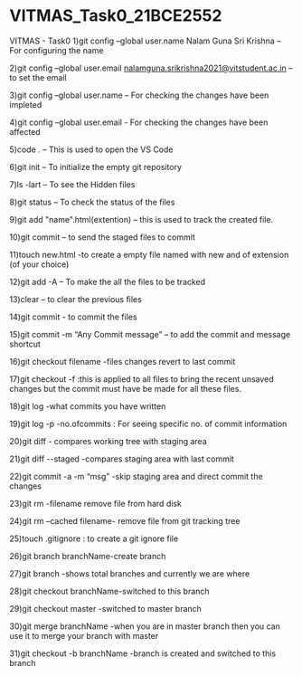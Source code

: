 # VITMAS_Task0_21BCE2552
VITMAS - Task0
1)git config –global user.name Nalam Guna Sri Krishna – For configuring the name

2)git config –global user.email nalamguna.srikrishna2021@vitstudent.ac.in – to set the email

3)git config –global user.name – For checking the changes have been impleted

4)git config –global user.email - For checking the changes have been affected

5)code . – This is used to open the VS Code

6)git init – To initialize the empty git repository

7)ls -lart – To see the Hidden files

8)git status – To check the status of the files

9)git add "name".html(extention) – this is used to track the created file.

10)git commit – to send the staged files to commit

11)touch new.html -to create a empty file named with new and of extension (of your choice)

12)git add -A – To make the all the files to be tracked

13)clear – to clear the previous files

14)git commit - to commit the files

15)git commit -m “Any Commit message” – to add the commit and message shortcut

16)git checkout filename -files changes revert to last commit

17)git checkout -f :this is applied to all files to bring the recent unsaved changes but the commit must have be made for all these files.

18)git log -what commits you have written

19)git log -p -no.ofcommits : For seeing specific no. of commit information

20)git diff - compares working tree with staging area

21)git diff --staged -compares staging area with last commit

22)git commit -a -m “msg” -skip staging area and direct commit the changes

23)git rm -filename remove file from hard disk

24)git rm –cached filename- remove file from git tracking tree

25)touch .gitignore : to create a git ignore file

26)git branch branchName-create branch

27)git branch -shows total branches and currently we are where

28)git checkout branchName-switched to this branch

29)git checkout master -switched to master branch

30)git merge branchName -when you are in master branch then you can use it to merge your branch with master

31)git checkout -b branchName -branch is created and switched to this branch
